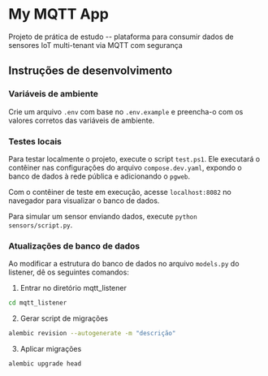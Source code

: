 # My MQTT App
Projeto de prática de estudo -- plataforma para consumir dados de sensores IoT multi-tenant via MQTT com segurança

## Instruções de desenvolvimento

### Variáveis de ambiente

Crie um arquivo `.env` com base no `.env.example` e preencha-o com os valores corretos das variáveis de ambiente.

### Testes locais

Para testar localmente o projeto, execute o script `test.ps1`. Ele executará o contêiner nas configurações do arquivo `compose.dev.yaml`, expondo o banco de dados à rede pública e adicionando o `pgweb`.

Com o contêiner de teste em execução, acesse `localhost:8082` no navegador para visualizar o banco de dados.

Para simular um sensor enviando dados, execute `python sensors/script.py`.

### Atualizações de banco de dados

Ao modificar a estrutura do banco de dados no arquivo `models.py` do listener, dê os seguintes comandos:

1. Entrar no diretório mqtt_listener 
```sh
cd mqtt_listener
```

2. Gerar script de migrações
```sh
alembic revision --autogenerate -m "descrição"
```

3. Aplicar migrações
```sh
alembic upgrade head
```

